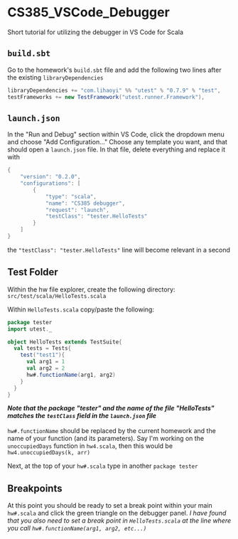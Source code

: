 # CS385_VSCode_Debugger
Short tutorial for utilizing the debugger in VS Code for Scala

## `build.sbt`
Go to the homework's `build.sbt` file and add the following two lines after the existing `libraryDependencies`
```scala
libraryDependencies += "com.lihaoyi" %% "utest" % "0.7.9" % "test",
testFrameworks += new TestFramework("utest.runner.Framework"),
```
## `launch.json`
In the "Run and Debug" section within VS Code, click the dropdown menu and choose "Add Configuration..."
Choose any template you want, and that should open a `launch.json` file.
In that file, delete everything and replace it with 

```scala
{
    "version": "0.2.0",
    "configurations": [
        {
            "type": "scala",
            "name": "CS385 debugger",
            "request": "launch",
            "testClass": "tester.HelloTests"
        }
    ]
}
```
the `"testClass": "tester.HelloTests"` line will become relevant in a second

## Test Folder
Within the hw file explorer, create the following directory: `src/test/scala/HelloTests.scala`

Within `HelloTests.scala` copy/paste the following:

```scala
package tester
import utest._

object HelloTests extends TestSuite{
  val tests = Tests{
    test("test1"){
      val arg1 = 1
      val arg2 = 2
      hw#.functionName(arg1, arg2)
    }
  }
}
```
***Note that the package "tester" and the name of the file "HelloTests" matches the `testClass` field in the `launch.json` file*** <br />
<br />
`hw#.functionName` should be replaced by the current homework and the name of your function (and its parameters). Say I'm working on the `unoccupiedDays` function in `hw4.scala`, then this would be `hw4.unoccupiedDays(k, arr)`

Next, at the top of your `hw#.scala` type in another `package tester`

## Breakpoints
At this point you should be ready to set a break point within your main `hw#.scala` and click the green triangle on the debugger panel. *I have found that you also need to set a break point in `HelloTests.scala` at the line where you call `hw#.functionName(arg1, arg2, etc...)`*
